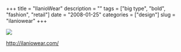 +++
title = "IlanioWear"
description = ""
tags = ["big type", "bold", "fashion", "retail"]
date = "2008-01-25"
categories = ["design"]
slug = "ilaniowear"
+++


 

  <div id="screens-thumbs" class="clearfix">
    <div class="txt-center" id="design-submission"><a href="http://ilaniowear.com/"><img id='bluga-thumbnail-1191' class='bluga-thumbnail large' src='//media.konigi.com/bluga/
wt47fcd741e70fa.jpg'/></a></div>  
  </div>   
<p><a href="http://ilaniowear.com/">http://ilaniowear.com/</a></p>




